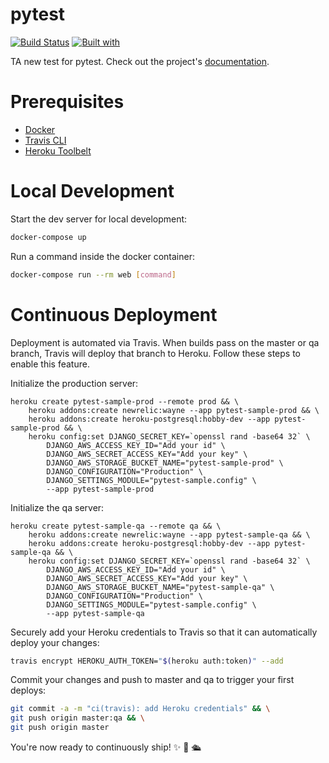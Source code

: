 # pytest

[![Build Status](https://travis-ci.org/markwayne24/pytest.svg?branch=master)](https://travis-ci.org/markwayne24/pytest)
[![Built with](https://img.shields.io/badge/Built_with-Cookiecutter_Django_Rest-F7B633.svg)](https://github.com/agconti/cookiecutter-django-rest)

TA new test for pytest. Check out the project's [documentation](http://markwayne24.github.io/pytest/).

# Prerequisites

- [Docker](https://docs.docker.com/docker-for-mac/install/)  
- [Travis CLI](http://blog.travis-ci.com/2013-01-14-new-client/)
- [Heroku Toolbelt](https://toolbelt.heroku.com/)

# Local Development

Start the dev server for local development:
```bash
docker-compose up
```

Run a command inside the docker container:

```bash
docker-compose run --rm web [command]
```

# Continuous Deployment

Deployment is automated via Travis. When builds pass on the master or qa branch, Travis will deploy that branch to Heroku. Follow these steps to enable this feature.

Initialize the production server:

```
heroku create pytest-sample-prod --remote prod && \
    heroku addons:create newrelic:wayne --app pytest-sample-prod && \
    heroku addons:create heroku-postgresql:hobby-dev --app pytest-sample-prod && \
    heroku config:set DJANGO_SECRET_KEY=`openssl rand -base64 32` \
        DJANGO_AWS_ACCESS_KEY_ID="Add your id" \
        DJANGO_AWS_SECRET_ACCESS_KEY="Add your key" \
        DJANGO_AWS_STORAGE_BUCKET_NAME="pytest-sample-prod" \
        DJANGO_CONFIGURATION="Production" \
        DJANGO_SETTINGS_MODULE="pytest-sample.config" \
        --app pytest-sample-prod
```

Initialize the qa server:

```
heroku create pytest-sample-qa --remote qa && \
    heroku addons:create newrelic:wayne --app pytest-sample-qa && \
    heroku addons:create heroku-postgresql:hobby-dev --app pytest-sample-qa && \
    heroku config:set DJANGO_SECRET_KEY=`openssl rand -base64 32` \
        DJANGO_AWS_ACCESS_KEY_ID="Add your id" \
        DJANGO_AWS_SECRET_ACCESS_KEY="Add your key" \
        DJANGO_AWS_STORAGE_BUCKET_NAME="pytest-sample-qa" \
        DJANGO_CONFIGURATION="Production" \
        DJANGO_SETTINGS_MODULE="pytest-sample.config" \
        --app pytest-sample-qa
```

Securely add your Heroku credentials to Travis so that it can automatically deploy your changes:

```bash
travis encrypt HEROKU_AUTH_TOKEN="$(heroku auth:token)" --add
```

Commit your changes and push to master and qa to trigger your first deploys:

```bash
git commit -a -m "ci(travis): add Heroku credentials" && \
git push origin master:qa && \
git push origin master
```

You're now ready to continuously ship! ✨ 💅 🛳
